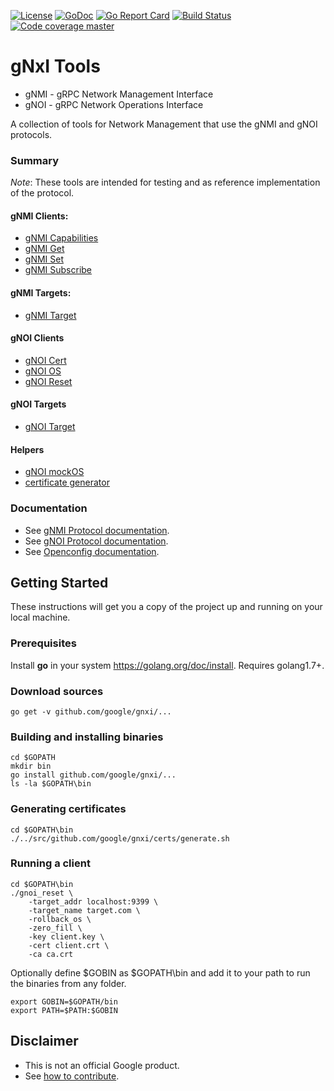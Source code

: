 
[![License](https://img.shields.io/github/license/google/gnxi?style=for-the-badge)](https://opensource.org/licenses/Apache-2.0)
[![GoDoc](https://img.shields.io/badge/godoc-reference-blue?style=for-the-badge)](https://godoc.org/github.com/google/gnxi)
[![Go Report Card](https://goreportcard.com/badge/github.com/google/gnxi?style=for-the-badge)](https://goreportcard.com/report/github.com/google/gnxi)
[![Build Status](https://img.shields.io/travis/google/gnxi?style=for-the-badge)](https://travis-ci.org/google/gnxi)
[![Code coverage master](https://img.shields.io/codecov/c/github/google/gnxi/master?style=for-the-badge)](https://codecov.io/github/google/gnxi?branch=master)

# gNxI Tools

*   gNMI - gRPC Network Management Interface
*   gNOI - gRPC Network Operations Interface

A collection of tools for Network Management that use the gNMI and gNOI protocols.

### Summary

_Note_: These tools are intended for testing and as reference implementation of the protocol.

#### gNMI Clients:

*  [gNMI Capabilities](./gnmi_capabilities)
*  [gNMI Get](./gnmi_get)
*  [gNMI Set](./gnmi_set)
*  [gNMI Subscribe](./gnmi_subscribe)

#### gNMI Targets:

*  [gNMI Target](./gnmi_target)

#### gNOI Clients

*  [gNOI Cert](./gnoi_cert)
*  [gNOI OS](./gnoi_os)
*  [gNOI Reset](./gnoi_reset)

#### gNOI Targets

*  [gNOI Target](./gnoi_target)

#### Helpers

*  [gNOI mockOS](./gnoi_mockos)
*  [certificate generator](./certs)

### Documentation

*  See [gNMI Protocol documentation](https://github.com/openconfig/reference/tree/master/rpc/gnmi).
*  See [gNOI Protocol documentation](https://github.com/openconfig/gnoi).
*  See [Openconfig documentation](http://www.openconfig.net/).

## Getting Started

These instructions will get you a copy of the project up and running on your local machine.

### Prerequisites

Install __go__ in your system https://golang.org/doc/install. Requires golang1.7+.

### Download sources

```
go get -v github.com/google/gnxi/...
```

### Building and installing binaries

```
cd $GOPATH
mkdir bin
go install github.com/google/gnxi/...
ls -la $GOPATH\bin
```

### Generating certificates

```
cd $GOPATH\bin
./../src/github.com/google/gnxi/certs/generate.sh
```

### Running a client

```
cd $GOPATH\bin
./gnoi_reset \
    -target_addr localhost:9399 \
    -target_name target.com \
    -rollback_os \
    -zero_fill \
    -key client.key \
    -cert client.crt \
    -ca ca.crt
```

Optionally define $GOBIN as $GOPATH\bin and add it to your path to run the binaries from any folder.

```
export GOBIN=$GOPATH/bin
export PATH=$PATH:$GOBIN
```

## Disclaimer

*  This is not an official Google product.
*  See [how to contribute](CONTRIBUTING.md).
